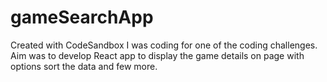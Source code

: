 # gameSearchApp
Created with CodeSandbox 
I was coding for one of the coding challenges. Aim was to develop React app to display the game details on page with options sort the data and few more.
